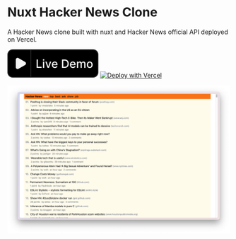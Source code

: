 # Nuxt Hacker News Clone

A Hacker News clone built with nuxt and Hacker News official API deployed on Vercel.

[![Live Demo](./public/demo.svg)](https://nuxt-hackernews-clone.vercel.app) [![Deploy with Vercel](https://vercel.com/button)](https://vercel.com/new/clone?repository-url=https://github.com/xvvhang/nuxt-hackernews-clone)

![Screenshot](./public/Screenshot.png)
